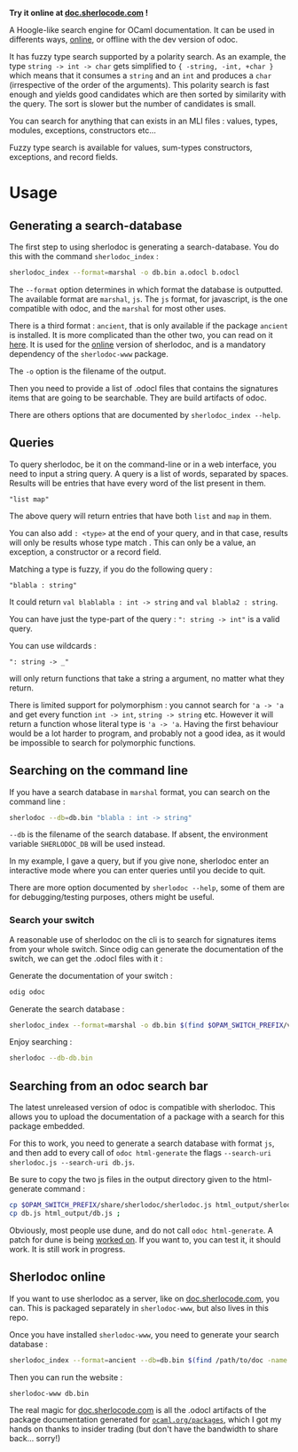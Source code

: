 **Try it online at [doc.sherlocode.com](https://doc.sherlocode.com) !**

A Hoogle-like search engine for OCaml documentation. It can be used in
differents ways, [online](https://doc.sherlocode.com), or offline with
the dev version of odoc.

It has fuzzy type search supported by a polarity search. As an example, the type
`string -> int -> char` gets simplified to `{ -string, -int, +char }` which
means that it consumes a `string` and an `int` and produces a `char`
(irrespective of the order of the arguments). This polarity search is fast
enough and yields good candidates which are then sorted by similarity with the
query. The sort is slower but the number of candidates is small.

You can search for anything that can exists in an MLI files : values, types,
modules, exceptions, constructors etc...

Fuzzy type search is available for values, sum-types constructors, exceptions,
and record fields.

# Usage

## Generating a search-database

The first step to using sherlodoc is generating a search-database. You do this
with the command `sherlodoc_index` :

```bash
sherlodoc_index --format=marshal -o db.bin a.odocl b.odocl
```

The `--format` option determines in which format the database is outputted. The
available format are `marshal`, `js`.  The `js` format, for
javascript, is the one compatible with odoc, and the `marshal` for most other
uses.

There is a third format : `ancient`, that is only available if the package
 `ancient` is installed. It is more complicated than the other two, you can read
on it [here](https://github.com/UnixJunkie/ocaml-ancient). It is used for the
[online](https://doc.sherlocode.com) version of sherlodoc, and is a mandatory
dependency of the `sherlodoc-www` package.

The `-o` option is the filename of the output.

Then you need to provide a list of .odocl files that contains the signatures
items that are going to be searchable. They are build artifacts of odoc.

There are others options that are documented by `sherlodoc_index --help`.

## Queries

To query sherlodoc, be it on the command-line or in a web interface, you need
to input a string query. A query is a list of words, separated by spaces.
Results will be entries that have every word of the list present in them.

```
"list map"
```

The above query will return entries that have both `list` and `map` in them.

You can also add `: <type>` at the end of your query, and in that case, results
will only be results whose type match <type>. This can only be a value, an
exception, a constructor or a record field.

Matching a type is fuzzy, if you do the following query :

```
"blabla : string"
```

It could return `val blablabla : int -> string` and `val blabla2 : string`.

You can have just the type-part of the query : `": string -> int"` is a valid
query.

You can use wildcards :

```
": string -> _"
```

will only return functions that take a string a argument, no matter what they
return.

There is limited support for polymorphism : you cannot search for `'a -> 'a` and
get every function `int -> int`, `string -> string` etc. However it will return
a function whose literal type is `'a -> 'a`. Having the first behaviour would
be a lot harder to program, and probably not a good idea, as it would be
impossible to search for polymorphic functions.

## Searching on the command line

If you have a search database in `marshal` format, you can search on the command
line :

```bash
sherlodoc --db=db.bin "blabla : int -> string"
```

`--db` is the filename of the search database. If absent, the environment
variable `SHERLODOC_DB` will be used instead.

In my example, I gave a query, but if you give none, sherlodoc enter an
interactive mode where you can enter queries until you decide to quit.

There are more option documented by `sherlodoc --help`, some of them are for
debugging/testing purposes, others might be useful.

### Search your switch

A reasonable use of sherlodoc on the cli is to search for signatures items from
your whole switch. Since odig can generate the documentation of the switch, we
can get the .odocl files with it :

Generate the documentation of your switch :

```bash
odig odoc
```

Generate the search database :

```bash
sherlodoc_index --format=marshal -o db.bin $(find $OPAM_SWITCH_PREFIX/var/cache/odig/odoc -name "*.odocl")
```

Enjoy searching :

```bash
sherlodoc --db-db.bin
```

## Searching from an odoc search bar

The latest unreleased version of odoc is compatible with sherlodoc. This allows
you to upload the documentation of a package with a search for this package
embedded.

For this to work, you need to generate a search database with format `js`, and
then add to every call of `odoc html-generate` the flags `--search-uri
sherlodoc.js --search-uri db.js`.

Be sure to copy the two js files in the output directory given to the
html-generate command :

```bash
cp $OPAM_SWITCH_PREFIX/share/sherlodoc/sherlodoc.js html_output/sherlodoc.js ;
cp db.js html_output/db.js ;
```

Obviously, most people use dune, and do not call `odoc html-generate`. A patch
for dune is being [worked on](https://github.com/emileTrotignon/dune/tree/search-odoc-new).
If you want to, you can test it, it should work. It is still work in progress.

## Sherlodoc online

If you want to use sherlodoc as a server, like on
[doc.sherlocode.com](https://doc.sherlocode.com), you can. This is packaged
separately in `sherlodoc-www`, but also lives in this repo.

Once you have installed `sherlodoc-www`, you need to generate your search
database :

```bash
sherlodoc_index --format=ancient --db=db.bin $(find /path/to/doc -name "*.odocl")
```

Then you can run the website :

```bash
sherlodoc-www db.bin
```

The real magic for [doc.sherlocode.com](https://doc.sherlocode.com) is all the
.odocl artifacts of the package documentation generated for
[`ocaml.org/packages`](https://ocaml.org/packages), which I got my hands on
thanks to insider trading (but don't have the bandwidth to share back... sorry!)
